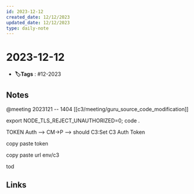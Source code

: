 ```yaml
---
id: 2023-12-12
created_date: 12/12/2023
updated_date: 12/12/2023
type: daily-note
---
```


# 2023-12-12
- **🏷️Tags** : #12-2023  

## Notes

@meeting
2023121 -- 1404
[[c3/meeting/guru_source_code_modification]] 

export NODE_TLS_REJECT_UNAUTHORIZED=0; code .

TOKEN Auth --> CM->P --> should C3:Set C3 Auth Token

copy paste token

copy paste url env/c3


tod

## Links
